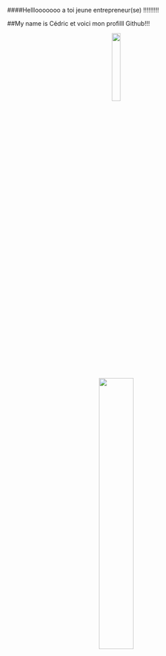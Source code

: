 
####Helllooooooo a toi  jeune entrepreneur(se) !!!!!!!!!


  ##My name is Cédric et voici mon profilll Github!!!

<p align="center">
    <img align="center" width="20%" src="https://img.ohmymag.com/article/animal/maitre-shifu-dans-kung-fu-panda_66ab8af237f7e5d537f80eacf137c5f791e30850.jpg" />
</p>


<p align="center">
    <img align="center" width="40%" src="https://media.giphy.com/media/cMCgTNveyUhMY/giphy.gif?cid=ecf05e47fjlco0rycry3u4dy7yyi0ipi3045ih0kc2osq2ny&rid=giphy.gif&ct=g" />
</p>

